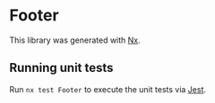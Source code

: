 # Footer

This library was generated with [Nx](https://nx.dev).

## Running unit tests

Run `nx test Footer` to execute the unit tests via [Jest](https://jestjs.io).
